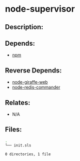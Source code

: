 # node-supervisor

## Description:



## Depends:

  -  [npm](/salt/npm)

## Reverse Depends:

  -  [node-giraffe-web](/salt/node-giraffe-web)
  -  [node-redis-commander](/salt/node-redis-commander)

## Relates:

  -  N/A

## Files:

```bash
.
└── init.sls

0 directories, 1 file
```
